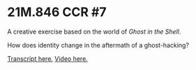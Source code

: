 # 21M.846 CCR #7

A creative exercise based on the world of _Ghost in the Shell_.

How does identity change in the aftermath of a ghost-hacking?

[Transcript here.](https://github.com/peter-parque/ccr7/blob/main/transcript.txt)
[Video here.](https://drive.google.com/file/d/150icA3YEeeTrekm4oAsWNDrMu9qX5ZZe/view?usp=sharing)
